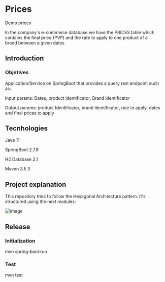 # Prices
Demo prices 

In the company's e-commerce database we have the PRICES table which contains the final price (PVP) and the rate to apply to one product of a brand between a given dates.

## Introduction

### Objetives

Application/Service on SpringBoot that provides a query rest endpoint such as:

Input params: Dates, product Identificator, Brand identificator

Output params: product Identificator, brand identificator, rate to apply, dates and final prices to apply 

## Tecnhologies

Java 11 

SpringBoot 2.7.8 

H2 Database 2.1

Maven 3.5.3 

## Project explanation
This repository tries to follow the Hexagonal Architecture pattern. It's structured using the next modules:

![image](https://user-images.githubusercontent.com/32063255/212723233-65304050-85ef-4b33-9a95-75ed7fa4ce90.png)

## Release

### Initialization
mvn spring-boot:run

### Test
mvn test



